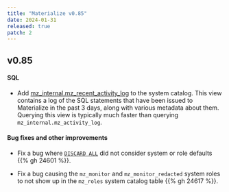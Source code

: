 ```yaml
---
title: "Materialize v0.85"
date: 2024-01-31
released: true
patch: 2
---
```


## v0.85

#### SQL

* Add [mz_internal.mz_recent_activity_log](/sql/system-catalog/mz_internal/#mz_recent_activity_log)
  to the system catalog. This view contains a log of the SQL statements that have
  been issued to Materialize in the past 3 days, along with various metadata
  about them. Querying this view is typically much faster than querying
  `mz_internal.mz_activity_log`.

#### Bug fixes and other improvements

* Fix a bug where [`DISCARD ALL`](/sql/discard/) did not consider system or role
  defaults {{% gh 24601 %}}.

* Fix a bug causing the `mz_monitor` and `mz_monitor_redacted` system roles to
  not show up in the `mz_roles` system catalog table {{% gh 24617 %}}.
